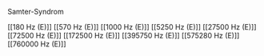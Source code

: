 Samter-Syndrom

[[180 Hz (E)]]
[[570 Hz (E)]]
[[1000 Hz (E)]]
[[5250 Hz (E)]]
[[27500 Hz (E)]]
[[72500 Hz (E)]]
[[172500 Hz (E)]]
[[395750 Hz (E)]]
[[575280 Hz (E)]]
[[760000 Hz (E)]]